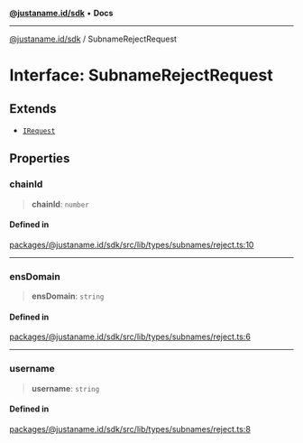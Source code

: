[**@justaname.id/sdk**](../README.md) • **Docs**

***

[@justaname.id/sdk](../globals.md) / SubnameRejectRequest

# Interface: SubnameRejectRequest

## Extends

- [`IRequest`](IRequest.md)

## Properties

### chainId

> **chainId**: `number`

#### Defined in

[packages/@justaname.id/sdk/src/lib/types/subnames/reject.ts:10](https://github.com/JustaName-id/JustaName-sdk/blob/626b4b68604f3125538c424811e641247a5bd58d/packages/@justaname.id/sdk/src/lib/types/subnames/reject.ts#L10)

***

### ensDomain

> **ensDomain**: `string`

#### Defined in

[packages/@justaname.id/sdk/src/lib/types/subnames/reject.ts:6](https://github.com/JustaName-id/JustaName-sdk/blob/626b4b68604f3125538c424811e641247a5bd58d/packages/@justaname.id/sdk/src/lib/types/subnames/reject.ts#L6)

***

### username

> **username**: `string`

#### Defined in

[packages/@justaname.id/sdk/src/lib/types/subnames/reject.ts:8](https://github.com/JustaName-id/JustaName-sdk/blob/626b4b68604f3125538c424811e641247a5bd58d/packages/@justaname.id/sdk/src/lib/types/subnames/reject.ts#L8)
